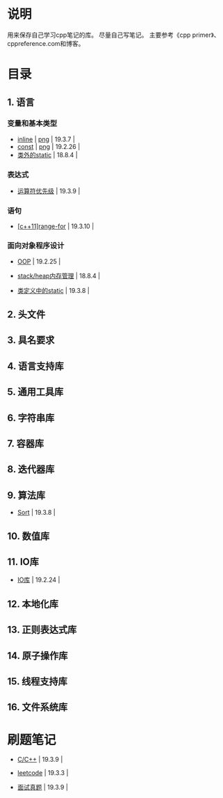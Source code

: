 # 说明
用来保存自己学习cpp笔记的库。
尽量自己写笔记。
主要参考《cpp primer》、cppreference.com和博客。


# 目录

## 1. 语言

### 变量和基本类型
- [inline](https://github.com/hoshinotsuki/CppPrimer/blob/master/Inline.md) | [png](https://github.com/hoshinotsuki/CppPrimer/blob/master/Inline.png) | 19.3.7 | 
- [const](https://github.com/hoshinotsuki/CppPrimer/blob/master/const.md) | [png](https://github.com/hoshinotsuki/CppPrimer/blob/master/const.png) | 19.2.26 |
- [类外的static](https://github.com/hoshinotsuki/CppPrimer/blob/master/stack&heap.md) | 18.8.4 |

### 表达式
- [运算符优先级](https://github.com/hoshinotsuki/CppPrimer/blob/master/Operator.md) | 19.3.9 | 

### 语句
- [[c++11]range-for](https://github.com/hoshinotsuki/CppPrimer/blob/master/range-for.md) | 19.3.10 |

### 面向对象程序设计

- [OOP](https://github.com/hoshinotsuki/CppPrimer/blob/master/OOP.md) | 19.2.25 | 
- [stack/heap内存管理](https://github.com/hoshinotsuki/CppPrimer/blob/master/stack&heap.md) | 18.8.4 |

- [类定义中的static](https://github.com/hoshinotsuki/CppPrimer/blob/master/static.md) | 19.3.8 |

## 2. 头文件

## 3. 具名要求

## 4. 语言支持库

## 5. 通用工具库

## 6. 字符串库

## 7. 容器库

## 8. 迭代器库

## 9. 算法库
- [Sort](https://github.com/hoshinotsuki/CppPrimer/blob/master/Sort.md) | 19.3.8 |

## 10. 数值库

## 11. IO库 
- [IO库](https://github.com/hoshinotsuki/CppPrimer/blob/master/IO.md) | 19.2.24 |

## 12. 本地化库

## 13. 正则表达式库

## 14. 原子操作库

## 15. 线程支持库

## 16. 文件系统库



# 刷题笔记
- [C/C++](https://github.com/hoshinotsuki/CppPrimer/blob/master/Exersice.md) | 19.3.9 |

- [leetcode](https://github.com/hoshinotsuki/leetcodeSolution)  | 19.3.3 |

- [面试真题](https://github.com/hoshinotsuki/CppPrimer/blob/master/%E7%9C%9F%E9%A2%98.md)  | 19.3.9 |
